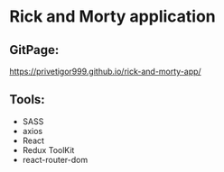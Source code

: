 # Rick and Morty application

## GitPage:

https://privetigor999.github.io/rick-and-morty-app/

## Tools:

- SASS
- axios
- React
- Redux ToolKit
- react-router-dom
